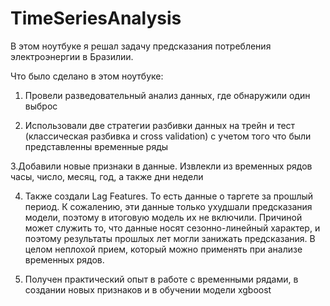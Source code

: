 # TimeSeriesAnalysis

В этом ноутбуке я решал задачу предсказания потребления электроэнергии в Бразилии.

Что было сделано в этом ноутбуке:

1. Провели разведовательный анализ данных, где обнаружили один выброс

2. Использовали две стратегии разбивки данных на трейн и тест (классическая разбивка и cross validation) с учетом того что были представленны временные ряды

3.Добавили новые признаки в данные. Извлекли из временных рядов часы, число, месяц, год, а также дни недели

4. Также создали Lag Features. То есть данные о таргете за прошлый период. К сожалению, эти данные только ухудшали предсказания модели, поэтому в итоговую модель их не включили. Причиной может служить то, что данные носят сезонно-линейный характер, и поэтому результаты прошлых лет могли занижать предсказания. В целом неплохой прием, который можно применять при анализе временных рядов.

5. Получен практический опыт в работе с временными рядами, в создании новых признаков и в обучении модели xgboost
